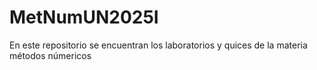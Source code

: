 # MetNumUN2025I
En este repositorio se encuentran los laboratorios y quices de la materia métodos númericos
